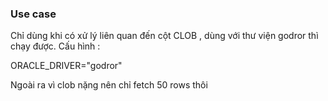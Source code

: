 ### Use case
Chỉ dùng khi có xử lý liên quan đến cột CLOB , dùng với thư viện godror thì chạy được.
Cấu hình : 

ORACLE_DRIVER="godror"

Ngoài ra vì clob nặng nên chỉ fetch 50 rows thôi
